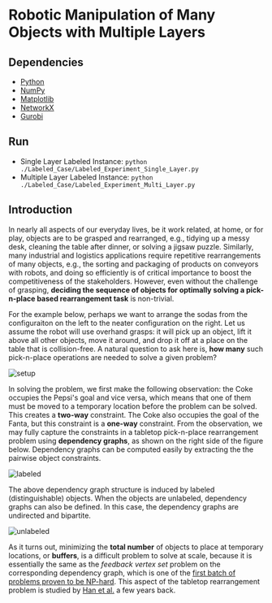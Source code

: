 # Robotic Manipulation of Many Objects with Multiple Layers

## Dependencies
* [Python](https://www.python.org/)
* [NumPy](https://numpy.org/)
* [Matplotlib](https://matplotlib.org/)
* [NetworkX](https://networkx.org/)
* [Gurobi](https://pypi.org/project/gurobipy/)

## Run
* Single Layer Labeled Instance: `python ./Labeled_Case/Labeled_Experiment_Single_Layer.py`
* Multiple Layer Labeled Instance: `python ./Labeled_Case/Labeled_Experiment_Multi_Layer.py`

## Introduction
In nearly all aspects of our everyday lives, be it work related, at home, or for play, objects are to be grasped and rearranged, e.g., tidying up a messy desk, cleaning the table after dinner, or solving a jigsaw puzzle. Similarly, many industrial and logistics applications require repetitive rearrangements of many objects, e.g., the sorting and packaging of products on conveyors with robots, and doing so efficiently is of critical importance to boost the competitiveness of the stakeholders. However, even without the challenge of grasping, **deciding the sequence of objects for optimally solving a pick-n-place based rearrangement task** is non-trivial.

For the example below, perhaps we want to arrange the sodas from the configuraiton on the left to the neater configuration on the right. Let us assume the robot will use overhand grasps: it will pick up an object, lift it above all other objects, move it around, and drop it off at a place on the table that is collision-free. A natural question to ask here is, **how many** such pick-n-place operations are needed to solve a given problem?

![setup](https://user-images.githubusercontent.com/35314983/124187803-59b14b00-da8c-11eb-8160-7b3af0f1c4a2.png)

In solving the problem, we first make the following observation: the Coke occupies the Pepsi's goal and vice versa, which means that one of them must be moved to a temporary location before the problem can be solved. This creates a **two-way** constraint. The Coke also occupies the goal of the Fanta, but this constraint is a **one-way** constraint. From the observation, we may fully capture the constraints in a tabletop pick-n-place rearrangement problem using **dependency graphs**, as shown on the right side of the figure below. Dependency graphs can be computed easily by extracting the the pairwise object constraints.

![labeled](https://user-images.githubusercontent.com/35314983/124187832-633ab300-da8c-11eb-9a6f-1cd623ac30b1.png)

The above dependency graph structure is induced by labeled (distinguishable) objects. When the objects are unlabeled, dependency graphs can also be defined. In this case, the dependency graphs are undirected and bipartite.

![unlabeled](https://user-images.githubusercontent.com/35314983/124187844-6766d080-da8c-11eb-9178-2313de59bda7.png)

As it turns out, minimizing the **total number** of objects to place at temporary locations, or **buffers**, is a difficult problem to solve at scale, because it is essentially the same as the *feedback vertex set* problem on the corresponding dependency graph, which is one of the [first batch of problems proven to be NP-hard](https://en.wikipedia.org/wiki/Karp%27s_21_NP-complete_problems). This aspect of the tabletop rearrangement problem is studied by [Han et al.](https://journals.sagepub.com/doi/pdf/10.1177/0278364918780999) a few years back. 
